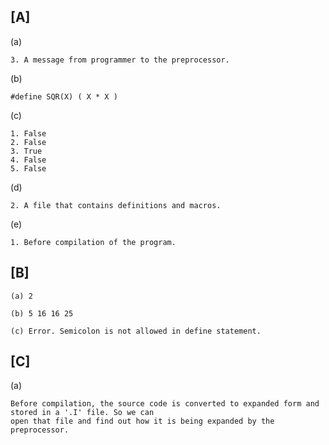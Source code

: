 ## [A]

   (a) 
   
    3. A message from programmer to the preprocessor.
      
   (b)
   
    #define SQR(X) ( X * X ) 
   
   (c)
    
    1. False
    2. False
    3. True
    4. False
    5. False
        
   (d) 
   
    2. A file that contains definitions and macros.
   
   (e)  
   
    1. Before compilation of the program.
   

## [B]

    (a) 2
    
    (b) 5 16 16 25 
    
    (c) Error. Semicolon is not allowed in define statement.
    
    
## [C]
    
   (a) 
   
    Before compilation, the source code is converted to expanded form and stored in a '.I' file. So we can
    open that file and find out how it is being expanded by the preprocessor.


